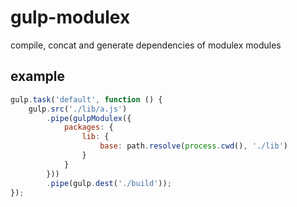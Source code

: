 # gulp-modulex

compile, concat and generate dependencies of modulex modules

## example

```javascript
gulp.task('default', function () {
    gulp.src('./lib/a.js')
        .pipe(gulpModulex({
            packages: {
                lib: {
                    base: path.resolve(process.cwd(), './lib')
                }
            }
        }))
        .pipe(gulp.dest('./build'));
});
```